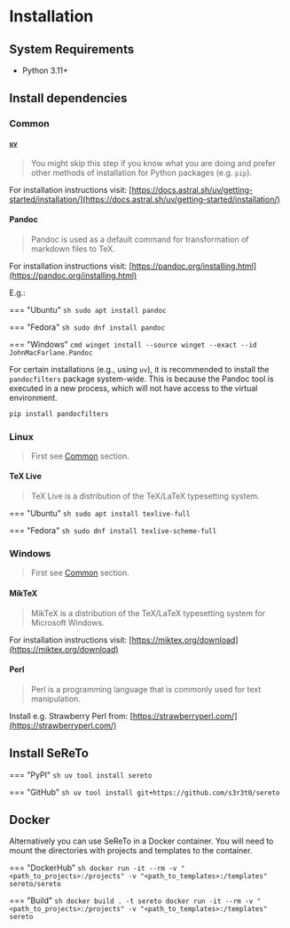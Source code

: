 # Installation

## System Requirements

- Python 3.11+


## Install dependencies

### Common

#### [`uv`](https://docs.astral.sh)

> You might skip this step if you know what you are doing and prefer other methods of installation for Python packages (e.g. `pip`).

For installation instructions visit: [https://docs.astral.sh/uv/getting-started/installation/](https://docs.astral.sh/uv/getting-started/installation/)

#### Pandoc

> Pandoc is used as a default command for transformation of markdown files to TeX.

For installation instructions visit: [https://pandoc.org/installing.html](https://pandoc.org/installing.html)

E.g.:

=== "Ubuntu"
    ```sh
    sudo apt install pandoc
    ```

=== "Fedora"
    ```sh
    sudo dnf install pandoc
    ```

=== "Windows"
    ```cmd
    winget install --source winget --exact --id JohnMacFarlane.Pandoc
    ```

For certain installations (e.g., using `uv`), it is recommended to install the `pandocfilters` package system-wide. This is because the Pandoc tool is executed in a new process, which will not have access to the virtual environment.

```sh
pip install pandocfilters
```

### Linux

> First see [Common](#common) section.

#### TeX Live

> TeX Live is a distribution of the TeX/LaTeX typesetting system.

=== "Ubuntu"
    ```sh
    sudo apt install texlive-full
    ```

=== "Fedora"
    ```sh
    sudo dnf install texlive-scheme-full
    ```

### Windows

> First see [Common](#common) section.

#### MikTeX

> MikTeX is a distribution of the TeX/LaTeX typesetting system for Microsoft Windows.

For installation instructions visit: [https://miktex.org/download](https://miktex.org/download)

#### Perl

> Perl is a programming language that is commonly used for text manipulation.

Install e.g. Strawberry Perl from: [https://strawberryperl.com/](https://strawberryperl.com/)


## Install SeReTo

=== "PyPI"
    ```sh
    uv tool install sereto
    ```

=== "GitHub"
    ```sh
    uv tool install git+https://github.com/s3r3t0/sereto
    ```

## Docker

Alternatively you can use SeReTo in a Docker container. You will need to mount the directories with projects and templates to the container.

=== "DockerHub"
    ```sh
    docker run -it --rm -v "<path_to_projects>:/projects" -v "<path_to_templates>:/templates" sereto/sereto
    ```

=== "Build"
    ```sh
    docker build . -t sereto
    docker run -it --rm -v "<path_to_projects>:/projects" -v "<path_to_templates>:/templates" sereto
    ```
